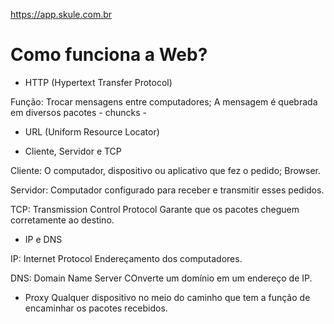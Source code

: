 https://app.skule.com.br

# Como funciona a Web?

- HTTP (Hypertext Transfer Protocol)

Função: Trocar mensagens entre computadores;
A mensagem é quebrada em diversos pacotes - chuncks -

- URL (Uniform Resource Locator)

- Cliente, Servidor e TCP

Cliente: O computador, dispositivo ou aplicativo que fez o pedido; Browser.

Servidor: Computador configurado para receber e transmitir esses pedidos.

TCP: Transmission Control Protocol
Garante que os pacotes cheguem corretamente ao destino.

- IP e DNS

IP: Internet Protocol
Endereçamento dos computadores.

DNS: Domain Name Server
COnverte um domínio em um endereço de IP.

- Proxy
Qualquer dispositivo no meio do caminho que tem a função de encaminhar os pacotes recebidos.

